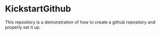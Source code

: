# KickstartGithub
This repository is a demonstration of how to create a github repository and properly set it up.
